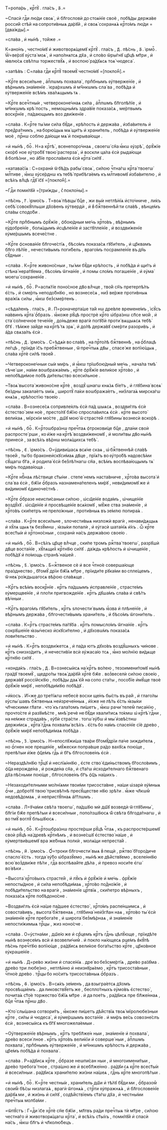 Т=ропа́рь , крⷭ҇тꙋ̀ . гла́съ , а҃ .=

~Спасѝ гдⷭ҇и лю́ди своѧ̀ , и҆ бл҃гословѝ до стоѧ́нїе своѐ , побѣ́ды держа́ве росси́й стѣй на сопроти́вныѧ да́рꙋй , и҆ своѧ̀ сохранѧ́ѧ крⷭ҇то́мъ лю́ди =[два́жды].=

=сла́ва , и҆ ны́нѣ , то́йже .=

К=ано́нъ , честно́мꙋ и҆ животворѧ́щемꙋ крⷭ҇тꙋ̀ . гла́съ , д҃ . пѣ́снь , а҃ . і҆рмоⷭ҇ . Ѿ=ве́рзꙋ ᲂу҆ста̀ моѧ̀ , и҆ напо́лнѧтсѧ дх҃а , и҆ сло́во ѿры́гнꙋ цр҃цѣ мт҃ри , и҆ ꙗ҆влю́сѧ свѣ́тлѡ торжествꙋ́ѧ , и҆ воспою̀ ра́дꙋѧсѧ тоѧ̀ чюдеса̀ .

=запѣ́въ : С=ла́ва гдⷭ҇и крⷭ҇тꙋ̀ твоемꙋ̀ честно́мꙋ =[покло́н̾].=

~Крⷭ҇те всеси́льне , а҆пⷭ҇лѡмъ похвала̀ , прпⷣбнымъ ᲂу҆тверже́нїе , и҆ вѣ́рнымъ зна́менїе . і҆єра́рхѡмъ и҆ мч҃нкѡмъ сла́ ва , побѣ́да и҆ ᲂу҆тверже́нїе всѣ́мъ хва́лѧщымъ тѧ .

~Крⷭ҇те всечⷭ҇тны́и , четвероконе́чнаѧ си́ла , а҆пⷭ҇лѡмъ бл҃голѣ́пїе , и҆ мч҃нкѡмъ крѣ́ пость , немощны́мъ здра́вїе показа́сѧ , ме́ртвымъ воскрⷭ҇нїе , па́дающымъ воз дви́женїе .

=сла́ва . К=рⷭ҇те ты́ ми си́ла бꙋ́ди , крѣ́пость и҆ держа́ва , и҆зба́витель и҆ пред̾ра́тникъ , на борю́щыѧ мѧ̀ щи́тъ и҆ храни́тель , побѣ́да и҆ ᲂу҆тверже́нїе моѐ , прⷭ҇нѡ соблю да́ющи мѧ̀ и҆ покрыва́ющи .

=и҆ ны́нѣ , боⷢ҇ . Н=а крⷭ҇тѣ̀ , всенепоро́чнаѧ , своегѡ̀ сн҃а ꙗ҆́кѡ ᲂу҆зрѣ̀ , ѻ҆рꙋ́жїе ско́рб ное ᲂу҆тро́бꙋ твою̀ растерза̀ , и҆ воскли ца́ла є҆сѝ рыда́ющи в̾ болѣ́зни , но а҆́бїе просла́вила є҆сѝ крⷭ҇та̀ си́лꙋ .

=катава́сїѧ : С=охранѝ ѿ бѣ́дъ рабы̀ своѧ̀ , си́лою чⷭ҇тна́гѡ крⷭ҇та̀ твоегѡ̀ млⷭ҇тиве , ꙗ҆́кѡ ᲂу҆се́рднѡ къ тебѣ̀ прибѣга́емъ къ млⷭ҇тивомꙋ и҆зба́вителю , и҆ всѣ́хъ влⷣцѣ гдⷭ҇ꙋ і҆с҃ꙋ =[покло́н̾].=

~Гдⷭ҇и поми́лꙋй =[три́жды , с̾ покло́ны].=

=пѣ́снь , г҃ . і҆рмо́съ . Т=воѧ̀ пѣвцы̀ бцⷣе , жи вы́и нетлѣ́нїѧ и҆сто́чниче , ли́къ себѣ̀ совокꙋ́пльши дх҃о́венъ ᲂу҆твердѝ , и҆ в̾ бжⷭ҇твеннѣй ти сла́вѣ , вѣнце́мъ сла́вы сподо́би .

~Крⷭ҇те прпⷣбнымъ ѻ҆рꙋ́жїе , ѻ҆бою́дныи ме́чь хрⷭ҇то́въ , вѣ́рнымъ ᲂу҆добре́нїе , болѧ́щымъ и҆сцѣле́нїе и҆ застꙋпле́нїе , и҆ воздви́женїе ᲂу҆ме́ршымъ всече́стне .

~Крⷭ҇те ѻ҆снова́нїе бл҃гоче́стїѧ , бѣсо́мъ показа́сѧ гꙋби́тель , и҆ цр҃квамъ бл҃го лѣ́пїе , нечести́вымъ поги́бель , враго́мъ посрамле́нїе въ дн҃ь сꙋ́дныи .

=сла́ва . К=рⷭ҇те живоно́сныи , ты́ ми бꙋ́ди крѣ́пость , и҆ побѣ́да и҆ щи́тъ и҆ стѣна̀ нера́тꙋема , бѣсо́мъ ѿгна́нїе , и҆ помы сло́мъ погаше́нїе , и҆ ᲂу҆ма̀ моегѡ̀ сохране́нїе .

=и҆ ны́нѣ , боⷢ҇ . Р=аспѧ́тїе поно́сное дв҃о влⷣчце , тво́й сн҃ъ претерпѣ́лъ є҆́сть , и҆ сме́рть неподо́бнꙋю , но вознесе́сѧ , низ̾ ве́рже проти́вныѧ вра́жїѧ си́лы , ꙗ҆́кѡ без̾сме́ртенъ .

=сѣда́ленъ . гла́съ , и҃ . П=роначерта́ше та́й нѡ дре́вле времене́мъ , і҆сꙋ́съ на́ввинъ крⷭ҇та̀ ѻ҆́бразъ . ꙗ҆́коже рꙋ́цѣ прострѐ крⷭ҇то ѡ҆бра́знѡ сп҃се мо́й , и҆ ста̀ со́лнечное тече́нїе , до́ньдеже врагѝ погꙋбѝ проти́ вѧщыѧсѧ тебѣ̀ бг҃ꙋ . тѣ́мже за́йде на крⷭ҇тѣ́ тѧ зрѧ̀ , и҆ до́лѣ держа́вꙋ сме́рти разори́въ , и҆ а҆́да свѧза́лъ є҆сѝ .

=пѣ́снь , д҃ . і҆рмо́съ . С=ѣдѧ́и во сла́вѣ , на прⷭ҇то́лѣ бжⷭ҇твеннѣ , на ѻ҆́блацѣ ле́гцѣ , прїи́де і҆с҃ъ пребжⷭ҇твеныи , ѿ пречⷭ҇тыѧ дв҃ы , спасе́ же вопїю́щыѧ , сла́ва хрⷭ҇тѐ си́лѣ твое́й .

~Четвероконе́чныи сы́и ми́ръ , и҆ ꙗ҆́кѡ трїѡбою́дный ме́чь , нача́ла тмѣ̀ сѣче́ ши , на́ми воѡбража́емъ , крⷭ҇те ѻ҆рꙋ́жїе вели́кое хрⷭ҇то́во , и҆ непобѣди́мое побѣ ди́тельство всеси́льное .

~Твоѧ̀ высота̀ живоно́сне крⷭ҇тѐ , воздꙋ́ шнагѡ кнѧ́зѧ бїе́тъ , и҆ глꙋбина̀ всеѧ̀ бе́здны закала́етъ ѕмі́ѧ , широтꙋ̀ па́ки воѡбража́етъ , низ̾лага́ѧ мирска́гѡ кнѧ́зѧ , крѣ́постїю твое́ю .

=сла́ва . В=ознесе́сѧ сопривле́клъ є҆сѝ па́д шыѧсѧ , воздви́глъ є҆сѝ є҆стество̀ зем но́е , престо́лꙋ бж҃їю спросла́вилсѧ є҆сѝ . крⷭ҇те высото̀ вели́каѧ , мїрскі́и мо́сте , дш҃ꙋ мою̀ ѿ страсте́й глꙋбины̀ вознесѝ вско́рѣ .

=и҆ ны́нѣ , боⷢ҇ . К=рⷭ҇тоѡбра́знѡ пречⷭ҇таѧ ѻ҆трокови́це бцⷣе , дла́ни своѝ распросте́ рши , ко и҆́же на крⷭ҇тѣ̀ воздви́женомꙋ , и҆ моли́твы дв҃о ны́нѣ принесѝ , за всѣ́хъ вѣ́рнѡ молѧ́щихсѧ тебѣ̀ .

=пѣ́снь , є҃ . і҆рмо́съ . О=у҆диви́шасѧ всѧ́че скаѧ , ѡ҆ бжⷭ҇твеннѣй сла́вѣ твое́й , ты́ бо браконеи҆скꙋси́маѧ дв҃це , прїѧ́тъ во ᲂу҆тро́бѣ надовсѣ́ми сꙋ́щагѡ бг҃а , и҆ родила̀ є҆сѝ без̾лѣ́тнагѡ сн҃а , всѣ́мъ воспѣва́ющымъ тѧ̀ ми́ръ подава́юща .

~Крⷭ҇те нбⷭ҇наѧ лѣ́ствице ст҃ы́ни . степе́ немъ наста́вниче , хрⷭ҇то́ва высота̀ и҆ сла́ ва є҆сѝ , бж҃їи ѻ҆́бразъ назнамена́теленъ ми́рꙋ , неви́димомꙋ же и҆ ви́димомꙋ є҆диноче́стнѣ .

~Крⷭ҇те ѻ҆́бразе неиспи́саныи си́лою , ѡ҆сщ҃е́нїе вода́мъ , ѡ҆чище́нїе воздꙋ́хꙋ . ѡ҆сщ҃е́нїе и҆ просвѣще́нїе всѧ́комꙋ , мꙋ́же ства зна́менїе , и҆ хрⷭ҇то́въ ски́петръ не прело́жныи , проти́вныѧ въ зе́млю попира́ѧ .

=сла́ва . К=рⷭ҇те всеси́льне , ѕлочести́выѧ низложѝ врагѝ , ненави́дѧщыѧ и҆ хꙋ́лѧ щыѧ тѧ безꙋ́мнѡ , ꙗ҆зы́ки попалѝ , и҆ ᲂу҆гасѝ шата́нїѧ и҆́хъ . ѽ крⷭ҇те всест҃ы́и и҆ хрⷭ҇тоно́сныи , сохранѝ на́съ держа́вою свое́ю .

=и҆ ны́нѣ , боⷢ҇ . В=сѣ́хъ цр҃це влⷣчце , ски́пе тромъ ржⷭ҇тва̀ твоегѡ̀ , разрꙋшѝ дв҃це воста́нїе , хꙋ́лѧщих̾ крⷭ҇тнꙋю си́лꙋ . да́ждь крѣ́пость и҆ ѡ҆чище́нїе , побѣ́дꙋ и҆ по́мощь странѣ̀ на́шей .

=пѣ́снь , ѕ҃ . і҆рмо́съ . Б=жⷭ҇твеное сѐ и҆ все чⷭ҇тно́е соверша́юще пра́зднество , бг҃омꙋ́ дрїи бж҃їѧ мт҃ре , прїиди́те рꙋка́ми во спле́щемъ , ѿ неѧ̀ ро́ждьшагосѧ вѣ́рою сла́вѧще .

~Крⷭ҇тъ всѣ́мъ воскрⷭ҇нїе . крⷭ҇тъ па́дшымъ и҆справле́нїе , страсте́мъ ᲂу҆мерщве́нїе , и҆ пло́ти пригвожде́нїе . крⷭ҇тъ дꙋша́мъ сла́ва и҆ свѣ́тъ вѣ́чныи .

~Крⷭ҇тъ враго́мъ гꙋби́тель , крⷭ҇тъ ѕлочести́ вымъ ꙗ҆́зва и҆ плѣне́нїе , и҆ вѣ́рнымъ держа́ва , бл҃гочести́вымъ храни́тель , и҆ бѣсо́мъ ѿгони́тель .

=сла́ва . К=рⷭ҇тъ страсте́мъ па́гꙋба . крⷭ҇тъ помысло́мъ ѿгна́нїе . крⷭ҇тъ сокрꙋше́нїе ꙗ҆зы́ческо и҆скꙋси́телно , и҆ дꙋховѡ́мъ показа́сѧ лови́тельство .

=и҆ ны́нѣ . К=рⷭ҇тъ воздви́жетсѧ , и҆ па́да ютъ дꙋхо́въ воздꙋ́шныхъ чи́нове . крⷭ҇тъ снизхо́дитъ , и҆ нечести́вїи всѝ ᲂу҆жаса́ю тсѧ , ꙗ҆́ко мо́лнїю ви́дѧще крⷭ҇тнꙋю си́лꙋ .

=конда́къ . гла́съ , д҃ . В=ознесы́исѧ на́ крⷭ҇тъ во́лею , тезоимени́томꙋ ны́нѣ гра́дꙋ твоемꙋ̀ , щедро́ты твоѧ̀ да́рꙋй хрⷭ҇тѐ бж҃е . воз̾веселѝ си́лою свое́ю , держа́вꙋ россі́йскꙋю , побѣ́ды даѧ̀ є҆́й на сопо ста́ты , посо́бїе и҆мꙋ́ще твоѐ ѻ҆рꙋ́жїе ми́рꙋ , непобѣди́мꙋю побѣ́дꙋ .

=и҆́косъ . И҆́=же до тре́тїѧгѡ небесѐ восхи ще́нъ бы́сть въ ра́й , и҆ глаго́лы ᲂу҆слы́ шавъ бжⷭ҇твеныѧ неи҆зрече́нныѧ , и҆́хже не лѣ́ть є҆́сть ꙗ҆зы́ки чл҃ческими гл҃ати . что̀ къ гала́томъ пи́шетъ , ꙗ҆́кѡ рачи́ телем̾ писа́нїю , прочто́сте и҆ разꙋмѣ́сте , мнѣ̀ речѐ не бꙋ́ди хвали́тисѧ то́кмѡ ѡ҆ крⷭ҇тѣ̀ гдⷭ҇ни , на не́мже страда́въ , ᲂу҆бѝ стра́сти . тогѡ̀ ᲂу҆́бѡ и҆ мы̀ и҆звѣ́стнѡ держи́мсѧ , крⷭ҇та̀ гдⷭ҇нѧ похвалы̀ всѣ́хъ . є҆́сть бо на́мъ спасе́нїе сїѐ дре́во , ѻ҆рꙋ́жїе ми́рꙋ непобѣди́маѧ побѣ́да .

=пѣ́снь , з҃ . і҆рмо́съ . Н=епослꙋжи́ша тва́ри бг҃омꙋ́дрїи па́че зижди́телѧ , но ѻ҆́гнен ное преще́нїе , мꙋ́жески попра́вше ра́до вахꙋсѧ пою́ще , препѣ́тыи и҆́же ѻ҆ц҃е́мъ гдⷭ҇ь и҆ бг҃ъ бл҃гослове́нъ є҆сѝ .

~Нераздѣ́лнꙋю трⷪ҇цꙋ и҆ неслїѧ́ннꙋю , є҆сте ство̀ є҆ди́ньствомъ бг҃осло́вимъ , ѻ҆ц҃а нерожде́на , и҆ рожде́на сн҃а , и҆ ст҃а́гѡ и҆сходи́телнаго бжⷭ҇твенаго дх҃а пѣ́сньми пою́ще , бл҃гослове́нъ бг҃ъ ѻ҆ц҃ъ на́шихъ .

~Незаходи́телными мо́лнїѧми твои́ми трисоста́вне , на́ши ѡ҆зарѝ ᲂу҆́мныѧ ѻ҆́чи , добро́тꙋ твою̀ трисвѣ́тнѣ пресꙋ́ществе нꙋю зрѣ́ти . ꙗ҆́же чл҃кѡм̾ недовѣ́домаѧ , и҆ непристꙋ́пнаѧ а҆́гг҃лѡмъ .

=сла́ва . Л=ꙋча́ми свѣ́та твоегѡ̀ , па́дшꙋю мѝ дш҃ꙋ возведѝ ѿ глꙋбины̀ , бл҃гі́и бж҃е препѣ́тыи и҆ всеси́лныи , попо́лзшꙋюсѧ ѿ́ свѣта бл҃года́тнагѡ , и҆ во тмꙋ̀ воглꙋ́ бльшꙋюсѧ .

=и҆ ны́нѣ , боⷢ҇ . К=рⷭ҇тоѡбра́знѡ просте́рши рꙋ́цѣ чⷭ҇таѧ , къ распросте́ршемꙋ своѝ рꙋ́цѣ на́ древѣ крⷭ҇тнѣмъ , и҆ возне́сшꙋ є҆стество̀ на́ше , и҆ ᲂу҆мертви́вшемꙋ вра же́бныѧ полкѝ , молѧ́щи непреста́й .

=пѣ́снь , и҃ . і҆рмо́съ . Ѻ҆́=троки бл҃гочести́ выѧ в̾ пещѝ , ржⷭ҇тво̀ бг҃оро́диче спасло̀ є҆́сть . тогда̀ ᲂу҆́бо ѡ҆бразꙋ́емо , ны́нѣ же дѣ́йствꙋемо , вселе́ннꙋю всю̀ воз̾дви́же пѣ́ти , гдⷭ҇а воспѣва́йте дѣ́ла , и҆ превоз носи́те є҆гѡ̀ во́ вѣки .

~Высота̀ хрⷭ҇то́выхъ страсте́й , и҆ лꙋ́къ и҆ ѻ҆рꙋ́жїе и҆ ме́чь . ѻ҆рꙋ́жїе непосты́дное , и҆ си́ла непобѣди́маѧ , хрⷭ҇то́во под̾но́жїе , и҆ побѣди́тельство на врагѝ , зна́менїе црⷭ҇твїѧ , ски́петро вѣ́рныхъ , показа́сѧ крⷭ҇те побѣдоно́сне .

~Воздви́глъ є҆сѝ на́ше па́дшее є҆стество̀ , хрⷭ҇то́мъ распе́ншимсѧ , и҆ совоста́вивъ , высота̀ бжⷭ҇твенаѧ , глꙋбина̀ неи҆з̾гл҃ан наѧ , хрⷭ҇то́во ты̀ є҆сѝ зна́менїе крⷭ҇те пребога́те , и҆ широта̀ без̾мѣ́рнаѧ , и҆ зна́менїе непости́жимыѧ трⷪ҇цы , жиз ноно́сче .

=сла́ва . О=у҆стна́ми , дш҃е́ю же и҆ срⷣцемъ крⷭ҇тъ гдⷭ҇нь цѣлꙋ́юще , прїидѣ́те ны́нѣ вознесе́мъ всѝ и҆ возвели́чим̾ . и҆ покло нѧ́ющесѧ рце́мъ в̾кꙋ́пѣ пѣ́снь пречⷭ҇тꙋю вопїю́ще , ра́дꙋисѧ вели́кое бога́тьство крⷭ҇те , цр҃ко́вное ᲂу҆краше́нїе .

=и҆ ны́нѣ . Д=ре́во жи́зни и҆ спасе́нїѧ . дре́ во без̾сме́ртїѧ , дре́во ра́зꙋма . дре́во три любе́зно , нетлѣ́нно и҆ неизнꙋрѧ́емо , крⷭ҇тъ трисоста́вныи , чⷭ҇тно́е дре́во . трⷪ҇цы бо но́ситъ трисоста́вныѧ ѻ҆́бразъ .

=пѣ́снь , ѳ҃ . і҆рмо́съ . В=сѧ́къ зе́менъ , да взыгра́етсѧ дх҃омъ просвѣща́емъ . да ликовствꙋ́етъ же , беспло́тныхъ ᲂу҆мо́въ є҆стество̀ , почита́ѧ ст҃о́е торжество̀ бж҃їѧ мт҃ре . и҆ да пое́тъ , ра́дꙋисѧ пре бл҃же́ннаѧ , бцⷣе чⷭ҇таѧ прⷭ҇нѡ дв҃о .

~Кто̀ слы́шана сотвори́тъ , ꙗ҆́коже пи́шетъ дѣ́йствїѧ твоѧ̀ мїролюбе́зныи крⷭ҇те , си́лы и҆ чюдеса̀ , и҆ ᲂу҆ме́ршымъ воста́нїе . и҆ ми́ръ ве́сь совозне́слъ є҆сѝ , вознесы́исѧ къ бг҃ꙋ многожела́емыи .

~Оу҆тверже́нїе вѣ́рнымъ , крⷭ҇тъ требл҃же́н ныи , зна́менїе и҆ похвала̀ , дре́во всеси́ лное . крⷭ҇тъ хрⷭ҇то́въ вели́кїи и҆ соверше́ ныи , а҆пⷭ҇лѡмъ похвала̀ , прпⷣбнымъ ᲂу҆тверже́нїе , и҆ мч҃нкѡмъ крѣ́пость и҆ держа́ва , цр҃е́мъ побѣ́да и҆ похвала̀ .

=сла́ва . Р=а́дꙋисѧ крⷭ҇те , ѻ҆́бразе неѡпи́сан ныи , и҆ многоимени́тыи , дре́во требога́ тное , стра́шно же и҆ всебл҃же́нно . ра́дꙋи сѧ крⷭ҇те всест҃ы́и и҆ всеси́лныи . ра́дꙋисѧ храни́телю жи́зни на́шеѧ , гдⷭ҇нь крⷭ҇те многопѣ́тыи .

=и҆ ны́нѣ , боⷢ҇ . К=рⷭ҇те честны́и , храни́тель дш҃и и҆ тѣ́лꙋ бꙋ́ди ми , ѻ҆́бразом̾ свои́м̾ бѣ́сы низлага́ѧ , врагѝ ѿгонѧ́ѧ , стрⷭ҇ти ᲂу҆пражнѧ́ѧ , и҆ бл҃гослове́нїе да́рꙋѧ ми , и҆ жи́знь и҆ си́лꙋ , содѣ́йствїемъ ст҃а́гѡ дх҃а , и҆ честны́ми пречⷭ҇тыѧ молба́ми .

=ѿпꙋ́стъ : Г=дⷭ҇и і҆с҃е хрⷭ҇тѐ сн҃е бж҃їи , мл҃твъ ра́ди пречⷭ҇тыѧ тѝ мт҃ре , си́лою честна́го и҆ животворѧ́щагѡ крⷭ҇та̀ , и҆ всѣ́хъ ст҃ы́хъ , поми́лꙋй и҆ спасѝ на́съ , ꙗ҆́кѡ бл҃гъ и҆ чл҃колю́бецъ .

